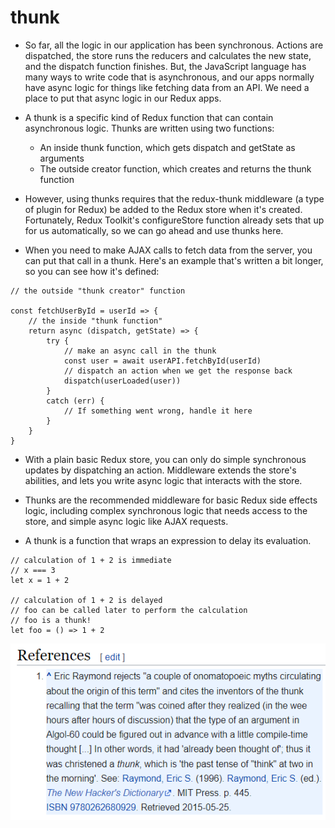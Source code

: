 # thunk

- So far, all the logic in our application has been synchronous. Actions are dispatched, the store runs the reducers and calculates the new state, and the dispatch function finishes. But, the JavaScript language has many ways to write code that is asynchronous, and our apps normally have async logic for things like fetching data from an API. We need a place to put that async logic in our Redux apps.

- A thunk is a specific kind of Redux function that can contain asynchronous logic. Thunks are written using two functions:
    - An inside thunk function, which gets dispatch and getState as arguments
    - The outside creator function, which creates and returns the thunk function


- However, using thunks requires that the redux-thunk middleware (a type of plugin for Redux) be added to the Redux store when it's created. Fortunately, Redux Toolkit's configureStore function already sets that up for us automatically, so we can go ahead and use thunks here.

- When you need to make AJAX calls to fetch data from the server, you can put that call in a thunk. Here's an example that's written a bit longer, so you can see how it's defined:


```
// the outside "thunk creator" function

const fetchUserById = userId => {
    // the inside "thunk function"
    return async (dispatch, getState) => {
        try {
            // make an async call in the thunk
            const user = await userAPI.fetchById(userId)
            // dispatch an action when we get the response back
            dispatch(userLoaded(user))
        }
        catch (err) {
            // If something went wrong, handle it here
        }
    }
}
```
- With a plain basic Redux store, you can only do simple synchronous updates by dispatching an action. Middleware extends the store's abilities, and lets you write async logic that interacts with the store.

- Thunks are the recommended middleware for basic Redux side effects logic, including complex synchronous logic that needs access to the store, and simple async logic like AJAX requests.

- A thunk is a function that wraps an expression to delay its evaluation.

```
// calculation of 1 + 2 is immediate
// x === 3
let x = 1 + 2

// calculation of 1 + 2 is delayed
// foo can be called later to perform the calculation
// foo is a thunk!
let foo = () => 1 + 2
```

![thunk](images\thunk.png)

